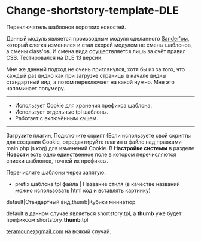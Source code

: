 # Change-shortstory-template-DLE
Переключатель шаблонов коротких новостей.

Данный модуль является производным модуля сделанного [Sander'ом](https://sandev.pro/web/24-pereklyuchenie-shablonov-shortstory.html), который слегка изменился и стал скорей модулем не смены шаблонов, а смены class'ов.
И смена вида осуществляется лишь за счёт правил CSS.
Тестировался на DLE 13 версии.

Мне же данный подход не очень приглянулся, хотя бы из за того, что каждый раз видно как при загрузке страницы в начале видны стандартный вид, а потом переключает на какой нужно. Мне это напоминает полумеру.

---
 - Использует Cookie для хранения префикса шаблона.
 - Использует отдельные tpl шаблоны.
 - Работает с включённым кэшем.
---

Загрузите плагин, Подключите скрипт (Если используете свой скрипты для создания Cookie, отредактируйте плагин в файле над правками main.php js код) для изменений Cookie.
В **Настройке системы** в разделе **Новости** есть одно единственное поле в котором перечисляются списки шаблонов, точней их префиксы. 

Перечислите шаблоны через запятую.

  - prefix шаблона tpl файла | Название стиля (в качестве названий можно использовать html код и вставлять картинку)
  
default|Стандартный вид,thumb|Кубики миниатюр

default в данном случае являеться shortstory.tpl, а **thumb** уже будет префиксом shortstory_**thumb**.tpl

teramoune@gmail.com на всякий случай.
